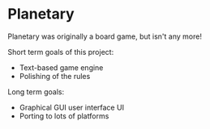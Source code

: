 Planetary
=========

Planetary was originally a board game, but isn't any more!

Short term goals of this project:
* Text-based game engine
* Polishing of the rules

Long term goals:
* Graphical GUI user interface UI
* Porting to lots of platforms
